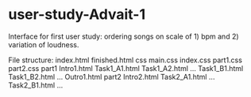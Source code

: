 # user-study-Advait-1
Interface for first user study: ordering songs on scale of 1) bpm and 2) variation of loudness.

File structure:
index.html
finished.html
css
    main.css
    index.css
    part1.css
    part2.css
part1
    Intro1.html
    Task1_A1.html
    Task1_A2.html
    ...
    Task1_B1.html
    Task1_B2.html
    ...
    Outro1.html
part2
    Intro2.html
    Task2_A1.html
    ...
    Task2_B1.html
    ...